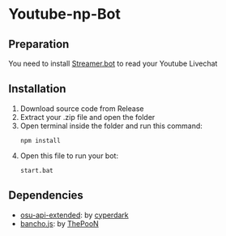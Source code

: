 # Youtube-np-Bot

## Preparation
You need to install [Streamer.bot](https://streamer.bot/) to read your Youtube Livechat

## Installation
1. Download source code from Release
2. Extract your .zip file and open the folder
3. Open terminal inside the folder and run this command:
   ```
   npm install
   ```
4. Open this file to run your bot:
   ```
   start.bat
   ```


## Dependencies
* [osu-api-extended](https://github.com/cyperdark/osu-api-extended): by [cyperdark](https://github.com/cyperdark)
* [bancho.js](https://github.com/ThePooN/bancho.js): by [ThePooN](https://github.com/ThePooN)
